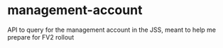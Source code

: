 management-account
==================

API to query for the management account in the JSS, meant to help me prepare for FV2 rollout
